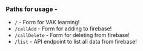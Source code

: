 ### Paths for usage -

- `/` - Form for VAK learning!
- `/callAdd` - Form for adding to firebase!
- `/callDelete` - Form for deleting from firebase!
- `/list` - API endpoint to list all data from firebase!
